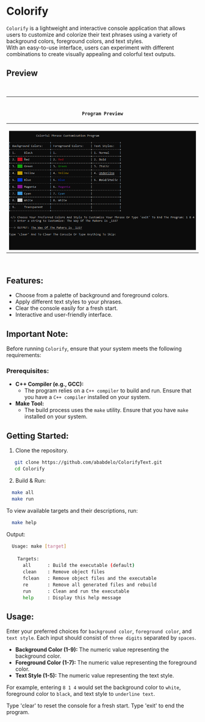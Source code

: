# Colorify

` Colorify ` is a lightweight and interactive console application that allows users to customize and colorize their text phrases using a variety of background colors, foreground colors, and text styles.<br> With an easy-to-use interface, users can experiment with different combinations to create visually appealing and colorful text outputs.

## Preview
<br>

  |       <p align="center"> <br> ` Program Preview ` <br> </p>       |
  | :----------------------------------------------: |
  | <br> <a><img src=https://github.com/ababdelo/Colorify/blob/preview/Screenshot.png> </a> <br> |

<br>

## Features:

- Choose from a palette of background and foreground colors.
- Apply different text styles to your phrases.
- Clear the console easily for a fresh start.
- Interactive and user-friendly interface.

## Important Note:

Before running ` Colorify `, ensure that your system meets the following requirements:

### Prerequisites:

- **C++ Compiler (e.g., GCC):**
  - The program relies on a ` C++ compiler ` to build and run. Ensure that you have a ` C++ compiler ` installed on your system.
- **Make Tool:**
  - The build process uses the ` make ` utility. Ensure that you have ` make ` installed on your system.

## Getting Started:

1. Clone the repository.
  ```bash
     git clone https://github.com/ababdelo/ColorifyText.git
     cd Colorify
  ```

2. Build & Run:
  ```bash
    make all
    make run
  ```

To view available targets and their descriptions, run:

```bash
  make help
```
Output:

```bash
  Usage: make [target]
  
    Targets:
      all      : Build the executable (default)
      clean    : Remove object files
      fclean   : Remove object files and the executable
      re       : Remove all generated files and rebuild
      run      : Clean and run the executable
      help     : Display this help message
```

## Usage:

Enter your preferred choices for ` background color `, ` foreground color `, and ` text style `. Each input should consist of ` three digits ` separated by ` spaces `.

- **Background Color (1-9):** The numeric value representing the background color.
- **Foreground Color (1-7):** The numeric value representing the foreground color.
- **Text Style (1-5):** The numeric value representing the text style.

For example, entering `8 1 4` would set the background color to ` white `, foreground color to ` black `, and text style to ` underline text `.

Type 'clear' to reset the console for a fresh start. Type 'exit' to end the program.
